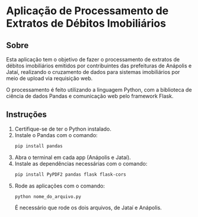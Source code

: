 # Aplicação de Processamento de Extratos de Débitos Imobiliários

## Sobre

Esta aplicação tem o objetivo de fazer o processamento de extratos de débitos imobiliários emitidos por contribuintes das prefeituras de Anápolis e Jataí, realizando o cruzamento de dados para sistemas imobiliários por meio de upload via requisição web.

O processamento é feito utilizando a linguagem Python, com a biblioteca de ciência de dados Pandas e comunicação web pelo framework Flask.

## Instruções

1. Certifique-se de ter o Python instalado.
2. Instale o Pandas com o comando:
    ```sh
    pip install pandas
    ```
3. Abra o terminal em cada app (Anápolis e Jataí).
4. Instale as dependências necessárias com o comando:
    ```sh
    pip install PyPDF2 pandas flask flask-cors
    ```
5. Rode as aplicações com o comando:
    ```sh
    python nome_do_arquivo.py
    ```
    É necessário que rode os dois arquivos, de Jataí e Anápolis.